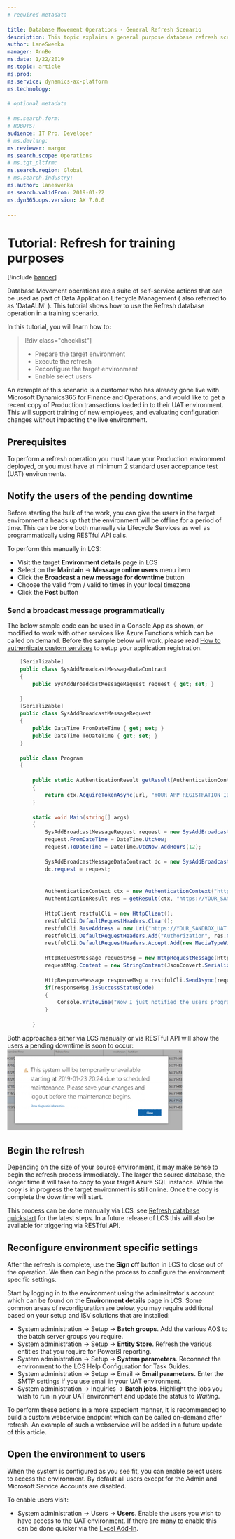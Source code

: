 ```yaml
---
# required metadata

title: Database Movement Operations - General Refresh Scenario
description: This topic explains a general purpose database refresh scenario for Microsoft Dynamics 365 for Finance and Operations.
author: LaneSwenka
manager: AnnBe
ms.date: 1/22/2019
ms.topic: article
ms.prod: 
ms.service: dynamics-ax-platform
ms.technology: 

# optional metadata

# ms.search.form: 
# ROBOTS: 
audience: IT Pro, Developer
# ms.devlang: 
ms.reviewer: margoc
ms.search.scope: Operations
# ms.tgt_pltfrm: 
ms.search.region: Global
# ms.search.industry: 
ms.author: laneswenka
ms.search.validFrom: 2019-01-22
ms.dyn365.ops.version: AX 7.0.0

---
```


# Tutorial: Refresh for training purposes

[!include [banner](../includes/banner.md)]

Database Movement operations are a suite of self-service actions that can be used as part of Data Application Lifecycle Management ( also referred to as 'DataALM' ).  This tutorial shows how to use the Refresh database operation in a training scenario.

In this tutorial, you will learn how to:
>[!div class="checklist"]
> * Prepare the target environment
> * Execute the refresh
> * Reconfigure the target environment
> * Enable select users

An example of this scenario is a customer who has already gone live with Microsoft Dynamics365 for Finance and Operations, and would like to get a recent copy of Production transactions loaded in to their UAT environment.  This will support training of new employees, and evaluating configuration changes without impacting the live environment.

## Prerequisites
To perform a refresh operation you must have your Production environment deployed, or you must have at minimum 2 standard user acceptance test (UAT) environments.

## Notify the users of the pending downtime
Before starting the bulk of the work, you can give the users in the target environment a heads up that the environment will be offline for a period of time.  This can be done both manually via Lifecycle Services as well as programmatically using RESTful API calls.

To perform this manually in LCS:
* Visit the target **Environment details** page in LCS
* Select on the **Maintain** -> **Message online users** menu item
* Click the **Broadcast a new message for downtime** button
* Choose the valid from / valid to times in your local timezone
* Click the **Post** button

### Send a broadcast message programmatically
The below sample code can be used in a Console App as shown, or modified to work with other services like Azure Functions which can be called on demand.  Before the sample below will work, please read [How to authenticate custom services](../data-entities/services-home-page.md) to setup your application registration.

```csharp
    [Serializable]
    public class SysAddBroadcastMessageDataContract
    {
        public SysAddBroadcastMessageRequest request { get; set; }

    }
    [Serializable]
    public class SysAddBroadcastMessageRequest
    {
        public DateTime FromDateTime { get; set; }
        public DateTime ToDateTime { get; set; }
    }

    public class Program
    {
    
        public static AuthenticationResult getResult(AuthenticationContext ctx, string url)
        {
            return ctx.AcquireTokenAsync(url, "YOUR_APP_REGISTRATION_ID", new Uri("YOUR_REPLY_URL"), new PlatformParameters(PromptBehavior.Always)).Result;
        }

        static void Main(string[] args)
        {
            SysAddBroadcastMessageRequest request = new SysAddBroadcastMessageRequest();
            request.FromDateTime = DateTime.UtcNow;
            request.ToDateTime = DateTime.UtcNow.AddHours(12);

            SysAddBroadcastMessageDataContract dc = new SysAddBroadcastMessageDataContract();
            dc.request = request;


            AuthenticationContext ctx = new AuthenticationContext("https://login.microsoftonline.com/YOUR_TENANT.COM");
            AuthenticationResult res = getResult(ctx, "https://YOUR_SANDBOX_UAT.sandbox.operations.dynamics.com");

            HttpClient restfulCli = new HttpClient();
            restfulCli.DefaultRequestHeaders.Clear();
            restfulCli.BaseAddress = new Uri("https://YOUR_SANDBOX_UAT.sandbox.operations.dynamics.com/");
            restfulCli.DefaultRequestHeaders.Add("Authorization", res.CreateAuthorizationHeader());
            restfulCli.DefaultRequestHeaders.Accept.Add(new MediaTypeWithQualityHeaderValue("application/json"));

            HttpRequestMessage requestMsg = new HttpRequestMessage(HttpMethod.Post, string.Format("api/services/SysBroadcastMessageServices/SysBroadcastMessageService/AddMessage"));
            requestMsg.Content = new StringContent(JsonConvert.SerializeObject(dc));

            HttpResponseMessage responseMsg = restfulCli.SendAsync(requestMsg).Result;
            if(responseMsg.IsSuccessStatusCode)
            {
                Console.WriteLine("Wow I just notified the users programmatically!");
            }

        }
```
Both approaches either via LCS manually or via RESTful API will show the users a pending downtime is soon to occur:
<img src="media/BroadcastMessage.png" width="400px" alt="Broadcast Message of Downtime" />

## Begin the refresh
Depending on the size of your source environment, it may make sense to begin the refresh process immediately.  The larger the source database, the longer time it will take to copy to your target Azure SQL instance.  While the copy is in progress the target environment is still online.  Once the copy is complete the downtime will start.

This process can be done manually via LCS, see [Refresh database quickstart](database-refresh.md) for the latest steps.  In a future release of LCS this will also be available for triggering via RESTful API.

## Reconfigure environment specific settings
After the refresh is complete, use the **Sign off** button in LCS to close out of the operation.  We then can begin the process to configure the environment specific settings.

Start by logging in to the environment using the adminsitrator's account which can be found on the **Environment details** page in LCS.  Some common areas of reconfiguration are below, you may require additional based on your setup and ISV solutions that are installed:
* System administration -> Setup -> **Batch groups**. Add the various AOS to the batch server groups you require.
* System administration -> Setup -> **Entity Store**. Refresh the various entities that you require for PowerBI reporting.
* System administration -> Setup -> **System parameters**. Reconnect the environment to the LCS Help Configuration for Task Guides.
* System administration -> Setup -> Email -> **Email parameters**. Enter the SMTP settings if you use email in your UAT environment.  
* System administration -> Inquiries -> **Batch jobs**. Highlight the jobs you wish to run in your UAT environment and update the status to *Waiting*.

To perform these actions in a more expedient manner, it is recommended to build a custom webservice endpoint which can be called on-demand after refresh.  An example of such a webservice will be added in a future update of this article.

## Open the environment to users
When the system is configured as you see fit, you can enable select users to access the environment.  By default all users except for the Admin and Microsoft Service Accounts are disabled.

To enable users visit:
* System administration -> Users -> **Users**. Enable the users you wish to have access to the UAT environment.  If there are many to enable this can be done quicker via the [Excel Add-In](../office-integration/use-excel-add-in.md).




